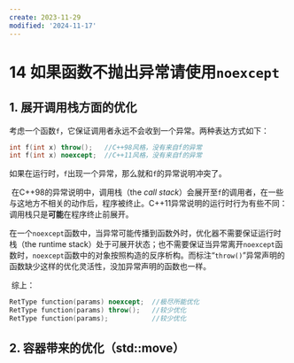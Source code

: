 ```yaml
---
create: 2023-11-29
modified: '2024-11-17'
---
```


# 14 如果函数不抛出异常请使用`noexcept`

## 1. 展开调用栈方面的优化

​	考虑一个函数`f`，它保证调用者永远不会收到一个异常。两种表达方式如下：

```cpp
int f(int x) throw();   //C++98风格，没有来自f的异常
int f(int x) noexcept;  //C++11风格，没有来自f的异常
```

​	如果在运行时，`f`出现一个异常，那么就和`f`的异常说明冲突了。

​	在C++98的异常说明中，调用栈（the *call stack*）会展开至`f`的调用者，在一些与这地方不相关的动作后，程序被终止。C++11异常说明的运行时行为有些不同：调用栈只是**可能**在程序终止前展开。

​	在一个`noexcept`函数中，当异常可能传播到函数外时，优化器不需要保证运行时栈（the runtime stack）处于可展开状态；也不需要保证当异常离开`noexcept`函数时，`noexcept`函数中的对象按照构造的反序析构。而标注“`throw()`”异常声明的函数缺少这样的优化灵活性，没加异常声明的函数也一样。

​	综上：

```C++
RetType function(params) noexcept;  //极尽所能优化
RetType function(params) throw();   //较少优化
RetType function(params);           //较少优化
```

## 2. 容器带来的优化（std::move）

​